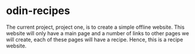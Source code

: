# odin-recipes
The current project, project one, is to create a simple offline website. This website will only have a main page and a number of links to other pages we will create, each of these pages will have a recipe. Hence, this is a recipe website.